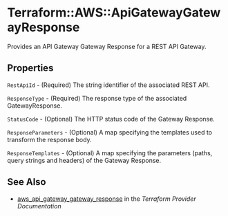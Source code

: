 # Terraform::AWS::ApiGatewayGatewayResponse

Provides an API Gateway Gateway Response for a REST API Gateway.

## Properties

`RestApiId` - (Required) The string identifier of the associated REST API.

`ResponseType` - (Required) The response type of the associated GatewayResponse.

`StatusCode` - (Optional) The HTTP status code of the Gateway Response.

`ResponseParameters` - (Optional) A map specifying the templates used to transform the response body.

`ResponseTemplates` - (Optional) A map specifying the parameters (paths, query strings and headers) of the Gateway Response.


## See Also

* [aws_api_gateway_gateway_response](https://www.terraform.io/docs/providers/aws/r/api_gateway_gateway_response.html) in the _Terraform Provider Documentation_